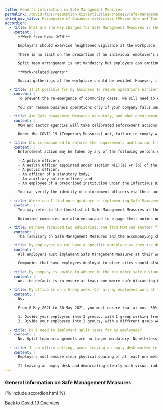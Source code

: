 ```yaml
---
title: General information on Safe Management Measures
permalink: /covid-faqs/resumption-biz-activities-phase12/safe-management-measures
third_nav_title: Resumption of Business Activities (Phases One and Two)
accordion:
  - title: What are the key changes for Safe Management Measures at the workplace that will take effect from 8 May 2021 to 30 May 2021?
    content: |
      **Work from home (WFH)**

      Employers should exercise heightened vigilance at the workplace, and ensure no more than 50% of employees who can WFH are at the workplace at any point in time, down from 75% previously. 

      There is no limit on the proportion of an individual employee’s working time that can be spent at the workplace. 

      Split team arrangement is not mandatory but employers can continue to adopt such arrangements for business continuity purposes.

      **Work-related events**

      Social gatherings at the workplace should be avoided. However, if they cannot be avoided (e.g. during meal breaks), the gatherings are subject to the revised community limit of 5 persons. 

  - title: Is it possible for my business to resume operations earlier if I have implemented all Safe Management Measures at my workplace?   
    content: |
      To prevent the re-emergence of community cases, we will need to open the economy gradually, and not all at once. In general, sectors that allow us to trade with the world and access critical supplies will start first. Sectors that attract high traffic and social interactions will have to wait and put in place additional safe measures before restarting progressively.

      You can resume business operations only if your company falls under [MTI’s list of activities and services](/permittedlist/) that can resume operations, and your company has implemented all required Safe Management Measures at your workplace.

  - title: Are Safe Management Measures mandatory, and what enforcement actions will MOM take against businesses that do not implement it?    
    content: |
      MOM and sector agencies will take calibrated enforcement actions based on the areas of non-compliance found. For workplaces that severely lack Safe Management Measures, we will direct employers to stop operations at the workplace. Employers will have to take steps to ensure that Safe Management Measures are in place before operations can resume.

      Under the COVID-19 (Temporary Measures) Act, failure to comply with Safe Management Measures is punishable with a fine of up to $10,000 or imprisonment of up to 6 months, or both. Repeated non-compliance is punishable with a fine of up to $20,000 or imprisonment of up to 12 months, or both.

  - title: Who is empowered to enforce the requirements and how can I verify the identity of enforcement officers inspecting my workplace?   
    content: |     
      Enforcement action may be taken by any of the following persons under the COVID-19 (Temporary Measures) Act:

      -	A police officer;
      -	A Health Officer appointed under section 4(1)(a) or (b) of the Infectious Diseases Act;
      -	A public officer;
      -	An officer of a statutory body;
      -	An auxiliary police officer; and
      -	An employee of a prescribed institution under the Infectious Diseases Act.

      You can verify the identity of enforcement officers via their authority cards or their public service identification cards.

  - title: Where can I find more guidance on implementing Safe Management Measures in the workplace?
    content: |
      You may refer to the Checklist of Safe Management Measures at the Workplace for Resumption of Business Activities [here](https://www.mom.gov.sg/-/media/mom/documents/covid-19/annex-b-checklist-of-safe-management-measures.pdf){:target="_blank"}, for an overview of the requirements that must be fulfilled prior to resuming business activities at the workplace. For more information, please refer [here](https://www.mom.gov.sg/covid-19/frequently-asked-questions/safe-management-measures){:target="_blank"}.

      Unionised companies are also encouraged to engage their unions on such arrangements.

  - title: We have received two advisories, one from MOM and another from the sector agency. Which one do we follow?  
    content: |
      The [advisory on Safe Management Measures and the accompanying checklist](https://www.mom.gov.sg/covid-19/requirements-for-safe-management-measures){:target="_blank"} issued by MOM are for workplaces in general. Where there may be sector-specific considerations, companies should also refer to the sector-specific advisories issued, over and above MOM’s advisory.

  - title: My employees do not have a specific workplace as they are deployed to client’s site to provide goods and services. How can I implement Safe Management Measures?   
    content: |
      All employers must implement Safe Management Measures at their workplaces for all employees and contractors.

      Companies that have employees deployed to other sites should also ensure that their employees comply with the Safe Management Measures put in place at these sites. In fact, some of the Safe Management Measures can be implemented by employers regardless of where employees are deployed, such as health monitoring.   

  - title: My company is unable to adhere to the one metre safe distancing requirement. Can I adopt other protective measures instead (e.g. installing acrylic dividers), in place of the one metre safe distancing requirement?  
    content: |
      No. The default is to ensure at least one metre safe distancing between persons at all times. While acrylic dividers or other physical barriers can be adopted alongside the safe distancing requirement to further mitigate droplet transmission risk between persons, they are not meant to be used as a substitute for the safe distancing requirement. Where physical barriers (e.g. acrylic dividers) are used, additional safeguards must be taken to minimise the risk of cross infection (e.g. frequent cleaning and disinfection of dividers to prevent fomite transmission).

  - title: My office is on a 5-day week. Can all my employees work at the office for 4 days a week, and then work from home for 1 day?
    content: |
      No. 
      
      From 8 May 2021 to 30 May 2021, you must ensure that at most 50% of employees who are able to work from home are at the workplace at any point in time. You can consider other arrangements that will meet this requirement, for instance:

      1. Divide your employees into 2 groups, with 1 group working from home for any given week.
      2. Divide your employees into 2 groups, with a different group working from home for each day Monday to Thursday, and both groups working from home on Friday.

  - title: Do I need to implement split teams for my employees?
    content: |    
      No. Split team arrangements are no longer mandatory. Nonetheless, you can continue to adopt such arrangements for business continuity purposes.

  - title: In an office setting, would leaving an empty desk marked (e.g. with a cross) suffice for safe distancing? For barriers between workstations, are there guidelines for how high they need to be?  
    content: |
      Employers must ensure clear physical spacing of at least one metre between persons at all times and demarcate safe physical distances (at least one metre apart) with visual indicators or physical means such as barriers between work stations.

      If leaving an empty desk and demarcating clearly with visual indicators allows for at least one metre distancing between employees, such an approach can be considered. For barriers between workstations, while there are no specific height guidelines, the barriers should also facilitate the required safe physical distance of one metre apart.           
---
```


### General information on Safe Management Measures

{% include accordion.html %}

[Back to Covid-19 Overview](/covid/)

